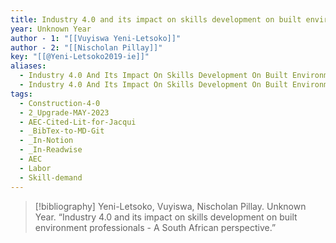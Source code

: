 ```yaml
---
title: Industry 4.0 and its impact on skills development on built environment professionals -  A South African perspective
year: Unknown Year
author - 1: "[[Vuyiswa Yeni-Letsoko]]"
author - 2: "[[Nischolan Pillay]]"
key: "[[@Yeni-Letsoko2019-ie]]"
aliases:
  - Industry 4.0 And Its Impact On Skills Development On Built Environment Professionals - A South African Perspective
  - Industry 4.0 And Its Impact On Skills Development On Built Environment Professionals
tags:
  - Construction-4-0
  - 2_Upgrade-MAY-2023
  - AEC-Cited-Lit-for-Jacqui
  - _BibTex-to-MD-Git
  - _In-Notion
  - _In-Readwise
  - AEC
  - Labor
  - Skill-demand
---
```


> [!bibliography]
> Yeni-Letsoko, Vuyiswa, Nischolan Pillay. Unknown Year. “Industry 4.0 and its impact on skills development on built environment professionals -  A South African perspective.”